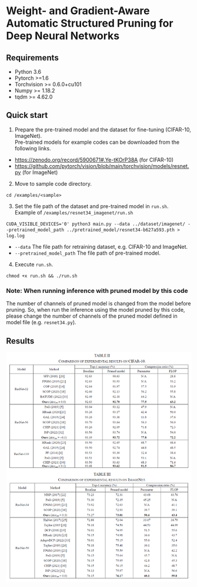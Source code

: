 # Weight- and Gradient-Aware Automatic Structured Pruning for Deep Neural Networks
  
## Requirements

* Python 3.6
* Pytorch  >=1.6
* Torchvision >= 0.6.0+cu101
* Numpy >= 1.18.2
* tqdm  >= 4.62.0

## Quick start
1. Prepare the pre-trained model and the dataset for fine-tuning (CIFAR-10, ImageNet).  
Pre-trained models for example codes can be downloaded from the following links.
* https://zenodo.org/record/5900671#.Ye-tKOrP38A  (for CIFAR-10)   
* https://github.com/pytorch/vision/blob/main/torchvision/models/resnet.py  (for ImageNet)  

2. Move to sample code directory.  
```
cd /examples/<sample>
```

3. Set the file path of the dataset and pre-trained model in `run.sh`.  
Example of `/examples/resnet34_imagenet/run.sh`  
```
CUDA_VISIBLE_DEVICES='0' python3 main.py --data ../dataset/imagenet/ --pretrained_model_path ../pretrained_model/resnet34-b627a593.pth > log.log
```
* `--data` The file path for retraining dataset, e.g. CIFAR-10 and ImageNet.
* `--pretrained_model_path` The file path of pre-trained model.

4. Execute `run.sh`.  
```
chmod +x run.sh && ./run.sh
```

### Note: When running inference with pruned model by this code
The number of channels of pruned model is changed from the model before pruning.
So, when run the inference using the model pruned by this code, please change the number of channels of the pruned model defined in model file (e.g. `resnet34.py`).

## Results
<p align="center">
<img src="images/result_TNNLS.PNG" width="900">
</p>
